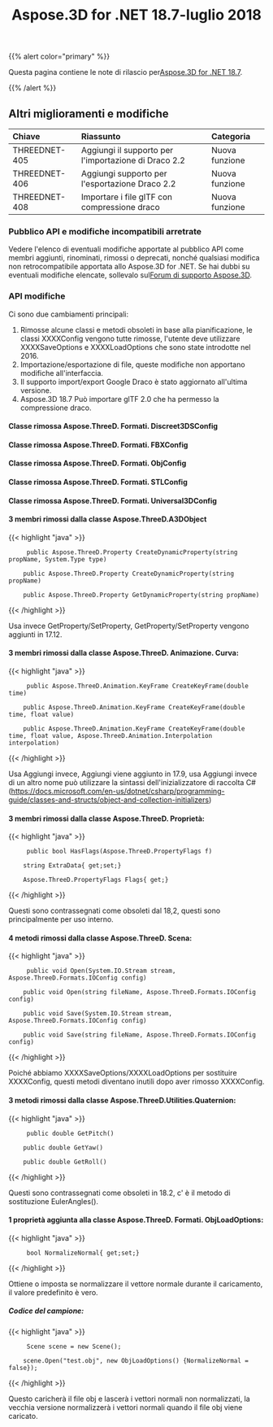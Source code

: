 ﻿---
title: Aspose.3D for .NET 18.7-luglio 2018
type: docs
weight: 60
url: /it/net/aspose-3d-for-net-18-7-july-2018/
---
{{% alert color="primary" %}} 

Questa pagina contiene le note di rilascio per[Aspose.3D for .NET 18.7](https://www.nuget.org/packages/Aspose.3D/18.7.0).

{{% /alert %}} 
## **Altri miglioramenti e modifiche**

|**Chiave**|**Riassunto**|**Categoria**|
|:- |:- |:- |
|THREEDNET-405|Aggiungi il supporto per l'importazione di Draco 2.2|Nuova funzione|
|THREEDNET-406|Aggiungi supporto per l'esportazione Draco 2.2|Nuova funzione|
|THREEDNET-408|Importare i file glTF con compressione draco|Nuova funzione|
### **Pubblico API e modifiche incompatibili arretrate**
Vedere l'elenco di eventuali modifiche apportate al pubblico API come membri aggiunti, rinominati, rimossi o deprecati, nonché qualsiasi modifica non retrocompatibile apportata allo Aspose.3D for .NET. Se hai dubbi su eventuali modifiche elencate, sollevalo sul[Forum di supporto Aspose.3D](https://forum.aspose.com/c/3d).
### **API modifiche**
Ci sono due cambiamenti principali:

1. Rimosse alcune classi e metodi obsoleti in base alla pianificazione, le classi XXXXConfig vengono tutte rimosse, l'utente deve utilizzare XXXXSaveOptions e XXXXLoadOptions che sono state introdotte nel 2016.
1. Importazione/esportazione di file, queste modifiche non apportano modifiche all'interfaccia.
1. Il supporto import/export Google Draco è stato aggiornato all'ultima versione.
1. Aspose.3D 18.7 Può importare glTF 2.0 che ha permesso la compressione draco.
#### **Classe rimossa Aspose.ThreeD. Formati. Discreet3DSConfig**
#### **Classe rimossa Aspose.ThreeD. Formati. FBXConfig**
#### **Classe rimossa Aspose.ThreeD. Formati. ObjConfig**
#### **Classe rimossa Aspose.ThreeD. Formati. STLConfig**
#### **Classe rimossa Aspose.ThreeD. Formati. Universal3DConfig**
#### **3 membri rimossi dalla classe Aspose.ThreeD.A3DObject**
{{< highlight "java" >}}

         public Aspose.ThreeD.Property CreateDynamicProperty(string propName, System.Type type)

        public Aspose.ThreeD.Property CreateDynamicProperty(string propName)

        public Aspose.ThreeD.Property GetDynamicProperty(string propName)

{{< /highlight >}}

Usa invece GetProperty/SetProperty, GetProperty/SetProperty vengono aggiunti in 17.12.
#### **3 membri rimossi dalla classe Aspose.ThreeD. Animazione. Curva:**
{{< highlight "java" >}}

         public Aspose.ThreeD.Animation.KeyFrame CreateKeyFrame(double time)

        public Aspose.ThreeD.Animation.KeyFrame CreateKeyFrame(double time, float value)

        public Aspose.ThreeD.Animation.KeyFrame CreateKeyFrame(double time, float value, Aspose.ThreeD.Animation.Interpolation interpolation)

{{< /highlight >}}

Usa Aggiungi invece, Aggiungi viene aggiunto in 17.9, usa Aggiungi invece di un altro nome può utilizzare la sintassi dell'inizializzatore di raccolta C# (<https://docs.microsoft.com/en-us/dotnet/csharp/programming-guide/classes-and-structs/object-and-collection-initializers>)
#### **3 membri rimossi dalla classe Aspose.ThreeD. Proprietà:**
{{< highlight "java" >}}

         public bool HasFlags(Aspose.ThreeD.PropertyFlags f)

        string ExtraData{ get;set;}

        Aspose.ThreeD.PropertyFlags Flags{ get;}

{{< /highlight >}}

Questi sono contrassegnati come obsoleti dal 18,2, questi sono principalmente per uso interno.
#### **4 metodi rimossi dalla classe Aspose.ThreeD. Scena:**
{{< highlight "java" >}}

         public void Open(System.IO.Stream stream, Aspose.ThreeD.Formats.IOConfig config)

        public void Open(string fileName, Aspose.ThreeD.Formats.IOConfig config)

        public void Save(System.IO.Stream stream, Aspose.ThreeD.Formats.IOConfig config)

        public void Save(string fileName, Aspose.ThreeD.Formats.IOConfig config)

{{< /highlight >}}

Poiché abbiamo XXXXSaveOptions/XXXXLoadOptions per sostituire XXXXConfig, questi metodi diventano inutili dopo aver rimosso XXXXConfig.
#### **3 metodi rimossi dalla classe Aspose.ThreeD.Utilities.Quaternion:**
{{< highlight "java" >}}

         public double GetPitch()

        public double GetYaw()

        public double GetRoll()

{{< /highlight >}}

Questi sono contrassegnati come obsoleti in 18.2, c' è il metodo di sostituzione EulerAngles().
#### **1 proprietà aggiunta alla classe Aspose.ThreeD. Formati. ObjLoadOptions:**
{{< highlight "java" >}}

         bool NormalizeNormal{ get;set;}

{{< /highlight >}}

Ottiene o imposta se normalizzare il vettore normale durante il caricamento, il valore predefinito è vero.
##### **Codice del campione:**
{{< highlight "java" >}}

         Scene scene = new Scene();

        scene.Open("test.obj", new ObjLoadOptions() {NormalizeNormal = false});

{{< /highlight >}}

Questo caricherà il file obj e lascerà i vettori normali non normalizzati, la vecchia versione normalizzerà i vettori normali quando il file obj viene caricato.
